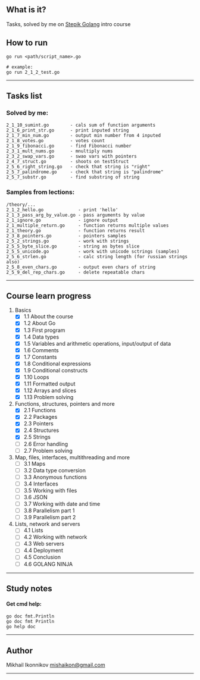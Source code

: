 ## What is it?
Tasks, solved by me on [Stepik Golang](https://stepik.org/course/54403/syllabus) intro course 

## How to run
```
go run <path/script_name>.go

# example:
go run 2_1_2_test.go
```

-------------------------

## Tasks list

### Solved by me:
```
2_1_10_sumint.go        - cals sum of function arguments
2_1_6_print_str.go      - print inputed string
2_1_7_min_num.go        - output min number from 4 inputed
2_1_8_votes.go          - votes count
2_1_9_fibonacci.go      - find Fibonacci number
2_3_1_mult_nums.go      - mnultiply nums
2_3_2_swap_vars.go      - swao vars with pointers
2_4_7_struct.go         - shoots on testStruct
2_5_6_right_string.go   - check that string is "right"
2_5_7_palindrome.go     - check that string is "palindrome"
2_5_7_substr.go         - find substring of string
```
### Samples from lections:
```
/theory/...
2_1_2_hello.go             - print 'hello'
2_1_3_pass_arg_by_value.go - pass arguments by value
2_1_ignore.go              - ignore output
2_1_multiple_return.go     - function returns multiple values
2_1_theory.go              - function returns result
2_3_8_pointers.go          - pointers samples
2_5_2_strings.go           - work with strings
2_5_5_byte_slice.go        - string as bytes slice
2_5_5_unicode.go           - work with unicode sctrings (samples)
2_5_6_strlen.go            - calc string length (for russian strings also)
2_5_8_even_chars.go        - output even chars of string
2_5_9_del_rep_chars.go     - delete repeatable chars
```
-------------------------

## Course learn progress

1. Basics
    - [x] 1.1 About the course
    - [x] 1.2 About Go
    - [x] 1.3 First program
    - [x] 1.4 Data types
    - [x] 1.5 Variables and arithmetic operations, input/output of data
    - [x] 1.6 Comments
    - [x] 1.7 Constants
    - [x] 1.8 Conditional expressions
    - [x] 1.9 Conditional constructs
    - [x] 1.10 Loops
    - [x] 1.11 Formatted output
    - [x] 1.12 Arrays and slices
    - [x] 1.13 Problem solving

2. Functions, structures, pointers and more
    - [x] 2.1 Functions
    - [x] 2.2 Packages
    - [x] 2.3 Pointers
    - [x] 2.4 Structures
    - [x] 2.5 Strings
    - [ ] 2.6 Error handling
    - [ ] 2.7 Problem solving

3. Map, files, interfaces, multithreading and more
    - [ ] 3.1 Maps
    - [ ] 3.2 Data type conversion
    - [ ] 3.3 Anonymous functions
    - [ ] 3.4 Interfaces
    - [ ] 3.5 Working with files
    - [ ] 3.6 JSON
    - [ ] 3.7 Working with date and time
    - [ ] 3.8 Parallelism part 1
    - [ ] 3.9 Parallelism part 2

4. Lists, network and servers
    - [ ] 4.1 Lists
    - [ ] 4.2 Working with network
    - [ ] 4.3 Web servers
    - [ ] 4.4 Deployment
    - [ ] 4.5 Conclusion
    - [ ] 4.6 GOLANG NINJA

-------------------------

## Study notes

#### Get cmd help:
```
go doc fmt.Println
go doc fmt Println
go help doc
```

-------------------------

## Author
Mikhail Ikonnikov [<mishaikon@gmail.com>](mailto:mishaikon@gmail.com)

-------------------------
